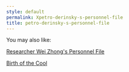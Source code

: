 ```yaml
---
style: default
permalink: Xpetro-derinsky-s-personnel-file
title: petro-derinsky-s-personnel-file
---
```

You may also like:

[Researcher Wei Zhong's Personnel File](http://scp-wiki.net/weizhong)

[Birth of the Cool](http://scp-wiki.net/birth-of-the-cool)
